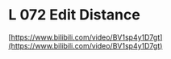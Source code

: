 # L 072 Edit Distance
 
[https://www.bilibili.com/video/BV1sp4y1D7gt](https://www.bilibili.com/video/BV1sp4y1D7gt)
